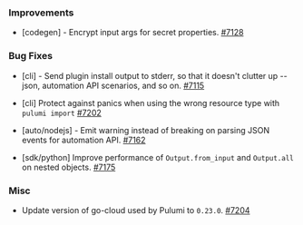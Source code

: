 ### Improvements

- [codegen] - Encrypt input args for secret properties.
  [#7128](https://github.com/pulumi/pulumi/pull/7128)

### Bug Fixes

- [cli] - Send plugin install output to stderr, so that it doesn't
  clutter up --json, automation API scenarios, and so on.
  [#7115](https://github.com/pulumi/pulumi/pull/7115)
  
- [cli] Protect against panics when using the wrong resource type with `pulumi import`
  [#7202](https://github.com/pulumi/pulumi/pull/7202)

- [auto/nodejs] - Emit warning instead of breaking on parsing JSON events for automation API.
  [#7162](https://github.com/pulumi/pulumi/pull/7162)

- [sdk/python] Improve performance of `Output.from_input` and `Output.all` on nested objects.
  [#7175](https://github.com/pulumi/pulumi/pull/7175)

### Misc
- Update version of go-cloud used by Pulumi to `0.23.0`.
  [#7204](https://github.com/pulumi/pulumi/pull/7204)
